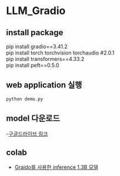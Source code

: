 # LLM_Gradio
## install package
pip install gradio==3.41.2
<br>
pip install torch torchvision torchaudio #2.0.1
<br>
pip install transformers==4.33.2
<br>
pip install peft==0.5.0

## web application 실행
```
python demo.py
```
## model 다운로드
-[구글드라이브 링크](https://drive.google.com/file/d/1xGTCDNlAdq6Nj5flCy58cyVclwNWqgZA/view?usp=sharing)
## colab
- [Graido를 사용한 inference 1.3B 모델](https://colab.research.google.com/drive/1K8HIRgFunydUz4W2n8pVrZb3RK8a-W7V#scrollTo=hrQ7oek9NLTS)
